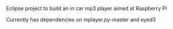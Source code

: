 Eclipse project to build an in car mp3 player aimed at Raspberry Pi

Currently has dependencies on mplayer.py-master and eyed3
